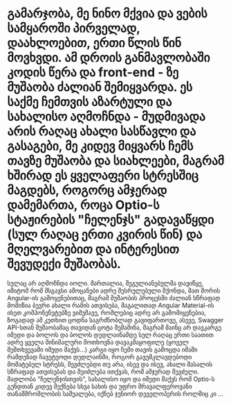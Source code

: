 # გამარჯობა, მე ნინო მქვია და ვების სამყაროში პირველად, დაახლოებით, ერთი წლის წინ მოვხვდი. ამ დროის განმავლობაში კოდის წერა და front-end - ზე მუშაობა ძალიან შემიყვარდა. ეს საქმე ჩემთვის აზარტული და სახალისო აღმოჩნდა - მუდმივადა არის რაღაც ახალი სასწავლი და გასაგები, მე კიდევ მიყვარს ჩემს თავზე მუშაობა და სიახლეები, მაგრამ ხშირად ეს ყველაფერი სტრესშიც მაგდებს, როგორც ამჯერად დამემართა, როცა Optio-ს სტაჟირების "ჩელენჯს" გადავაწყდი (სულ რაღაც ერთი კვირის წინ) და მღელვარებით და ინტერესით შევუდექი მუშაობას.
სულაც არ აღმოჩნდა იოლი. მართალია, შეგულიანებულმა დავიწყე, იმიტომ რომ მსგავსი ამოცანები ადრე შესრულებული მქონდა, მათ შორის Angular-ის გამოყენებითაც, მაგრამ მუშაობის პროცესში ძალიან სწრაფად მომიწია ბევრი ახალი რამის ათვისება, მაგალითად Angular Material-ის ისეთ კომპონენეტებზე ვიმუშავე, რომლებიც ადრე არ გამომიყენებია, ზოგადად ამ კუთხით ცოდნა საგრძნობლად გავიფართოვე, ასევე, Swagger API-სთან მუშაობამაც თავიდან ცოტა შემაშინა, მაგრამ მაინც არ დავკარგე იმედი და ბოლოს და ბოლოს დედლაინამდე სულ რაღაც ერთი საათით ადრე ყველა მინიმალური მოთხოვნა დავაკმაყოფილე (ყოველ შემთხვევაში იმედი მაქვს...)
კარგი იყო ჩემი თავის გამოცდა იმაში რამდენად ჩავეტეოდი დედლაინში, როგორ გავუმკლავდებოდი მომატებულ სტრესს, შევძლებდი თუ არა, ისევ და ისევ, ახალი მასალის სწრაფად ათვისებას და შეიძლება ითქვას, რომ ამჯერად შევძელი.
მადლობა "ჩელენჯისთვის", სახალისო იყო და იმედი მაქვს რომ Optio-ს გუნდთან კიდევ მექნება სხვა სახის და უფრო მრავალფეროვანი თანამშრომლობის საშუალება, იქნებ ჯუნიორ დეველოპერის როლშიც კი ...
